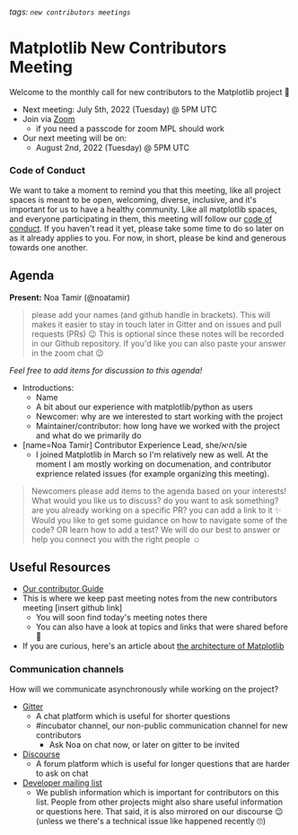 ###### tags: `new contributors meetings`
# Matplotlib New Contributors Meeting

Welcome to the monthly call for new contributors to the Matplotlib project 🎉

* Next meeting: July 5th, 2022 (Tuesday) @ 5PM UTC
* Join via [Zoom](https://us06web.zoom.us/j/81285851006?pwd=Tks2QjRkNWh5NGw0TmU1RUwwOVluZz09)
	* if you need a passcode for zoom MPL should work
* Our next meeting will be on:
	* August 2nd, 2022 (Tuesday) @ 5PM UTC

### Code of Conduct

We want to take a moment to remind you that this meeting, like all project spaces is meant to be open, welcoming, diverse, inclusive, and it's important for us to have a healthy community. Like all matplotlib spaces, and everyone participating in them, this meeting will follow our [code of conduct](https://github.com/matplotlib/matplotlib/blob/main/CODE_OF_CONDUCT.md). If you haven't read it yet, please take some time to do so later on as it already applies to you. For now, in short, please be kind and generous towards one another. 

## Agenda

**Present:** Noa Tamir (@noatamir)
> please add your names (and github handle in brackets). This will makes it easier to stay in touch later in Gitter and on issues and pull requests (PRs) 😉
> This is optional since these notes will be recorded in our Github repository. If you'd like you can also paste your answer in the zoom chat 😉

*Feel free to add items for discussion to this agenda!*

* Introductions: 
	* Name 
	* A bit about our experience with matplotlib/python as users
	* Newcomer: why are we interested to start working with the project
	* Maintainer/contributor: how long have we worked with the project and what do we primarily do
* [name=Noa Tamir] Contributor Experience Lead, she/היא/sie
	* I joined Matplotlib in March so I'm relatively new as well. At the moment I am mostly working on documenation, and contributor exprience related issues (for example organizing this meeting).

> Newcomers please add items to the agenda based on your interests! What would you like us to discuss? do you want to ask something? are you already working on a specific PR? you can add a link to it ✨ Would you like to get some guidance on how to navigate some of the code? OR learn how to add a test? We will do our best to answer or help you connect you with the right people ☺️

## Useful Resources

* [Our contributor Guide](https://matplotlib.org/devdocs/devel/contributing.html)
* This is where we keep past meeting notes from the new contributors meeting [insert github link]
	* You will soon find today's meeting notes there
	* You can also have a look at topics and links that were shared before 🧐
* If you are curious, here's an article about [the architecture of Matplotlib](http://www.aosabook.org/en/matplotlib.html)

### Communication channels

How will we communicate asynchronously while working on the project?
* [Gitter](https://gitter.im/matplotlib/matplotlib)
	* A chat platform which is useful for shorter questions
	* #incubator channel, our non-public communication channel for new contributors 
		* Ask Noa on chat now, or later on gitter to be invited
* [Discourse](https://discourse.matplotlib.org/)
	* A forum platform which is useful for longer questions that are harder to ask on chat 
* [Developer mailing list](https://mail.python.org/mailman/listinfo/matplotlib-devel)
	* We publish information which is important for contributors on this list. People from other projects might also share useful information or questions here. That said, it is also mirrored on our discourse 😉 (unless we there's a technical issue like happened recently 🙄)